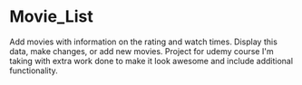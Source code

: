 # Movie_List
Add movies with information on the rating and watch times.  Display this data, make changes, or add new movies.  Project for udemy course I'm taking with extra work done to make it look awesome and include additional functionality.
